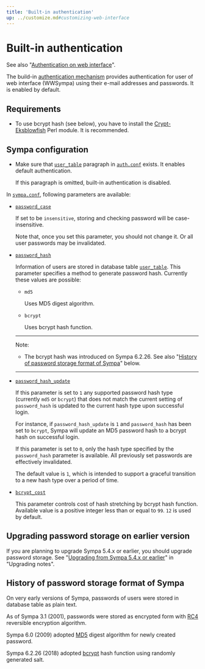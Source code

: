 ```yaml
---
title: 'Built-in authentication'
up: ../customize.md#customizing-web-interface
---
```


Built-in authentication
================================

See also "[Authentication on web interface](authentication-web.md)".

The build-in
[authentication mechanism](authentication-web.md#authentication-mechanisms)
provides authentication for user of web interface (WWSympa) using their
e-mail addresses and passwords.  It is enabled by default.

Requirements
------------

  * To use bcrypt hash (see below), you have to install the
    [Crypt-Eksblowfish](http://search.cpan.org/dist/Crypt-Eksblowfish/)
    Perl module.
    It is recommended.

Sympa configuration
-------------------

  * Make sure that [`user_table`](../man/auth.conf.5.md#ldap-paragraph)
    paragraph in [`auth.conf`](../man/auth.conf.5.md) exists.  It enables
    default authentication.

    If this paragraph is omitted, built-in authentication is disabled.

In [`sympa.conf`](../layout.md#config), following parameters are available:

  * [`password_case`](../man/sympa.conf.5.md#password_case)

    If set to be `insensitive`, storing and checking password will be
    case-insensitive.

    Note that, once you set this parameter, you should not change it.
    Or all user passwords may be invalidated.

  * [`password_hash`](../man/sympa.conf.5.md#password_hash)

    Information of users are stored in database table
    [`user_table`](../man/sympa_database.5.md#user_table).
    This parameter specifies a method to generate password hash.  Currently
    these values are possible:

      - `md5`

         Uses MD5 digest algorithm.

      - `bcrypt`

         Uses bcrypt hash function.

    ----
    Note:

      * The bcrypt hash was introduced on Sympa 6.2.26.  See also
        "[History of password storage format of Sympa](#history-of-password-storage-format-of-sympa)"
        below.

    ----

  * [`password_hash_update`](../man/sympa.conf.5.md#password_hash_update)

    If this parameter is set to `1` any supported password hash type (currently `md5` or `bcrypt`) 
    that does not match the current setting of `password_hash` is updated to
    the current hash type upon successful login.
    
    For instance, if `password_hash_update` is `1` and `password_hash` has been set to
    `bcrypt`, Sympa  will update an MD5 password hash to a bcrypt hash on successful login.
    
    If this parameter is set to `0`, only the hash type specified by the `password_hash` parameter is available.
    All previously set passwords are effectively invalidated.
    
    The default value is `1`, which is intended to support a graceful transition to a
    new hash type over a period of time.

  * [`bcrypt_cost`](../man/sympa.conf.5.md#bcrypt_cost)

    This parameter controls cost of hash stretching by bcrypt hash function.
    Available value is a positive integer less than or equal to `99`.
    `12` is used by default.

Upgrading password storage on earlier version
---------------------------------------------

If you are planning to upgrade Sympa 5.4.x or earlier, you should upgrade
password storage.  See
"[Upgrading from Sympa 5.4.x or earlier](../upgrade/notes.md#upgrading-from-sympa-54x-or-earlier)"
in "Upgrading notes".

History of password storage format of Sympa
-------------------------------------------

On very early versions of Sympa, passwords of users were stored in database
table as plain text.

As of Sympa 3.1 (2001), passwords were stored as encrypted form with
[RC4](https://tools.ietf.org/html/draft-kaukonen-cipher-arcfour-03)
reversible encryption algorithm.

Sympa 6.0 (2009) adopted [MD5](https://tools.ietf.org/html/rfc6151)
digest algorithm for newly created password.

Sympa 6.2.26 (2018) adopted
[bcrypt](https://www.usenix.org/legacy/publications/library/proceedings/usenix99/provos/provos_html/backup.html)
hash function using randomly generated salt.

